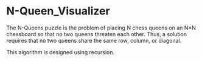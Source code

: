 # N-Queen_Visualizer

The N-Queens puzzle is the problem of placing N chess queens on an N×N chessboard so that no two queens threaten each other. Thus, a solution requires that no two queens share the same row, column, or diagonal.

This algorithm is designed using recursion.

